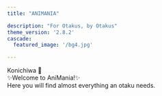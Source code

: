 ```yaml
---
title: "ANIMANIA" 

description: "For Otakus, by Otakus"
theme_version: '2.8.2'
cascade:
  featured_image: '/bg4.jpg'

---
```

Konichiwa 🌸     
✨Welcome to AniMania!✨     
Here you will find almost everything an otaku needs.
